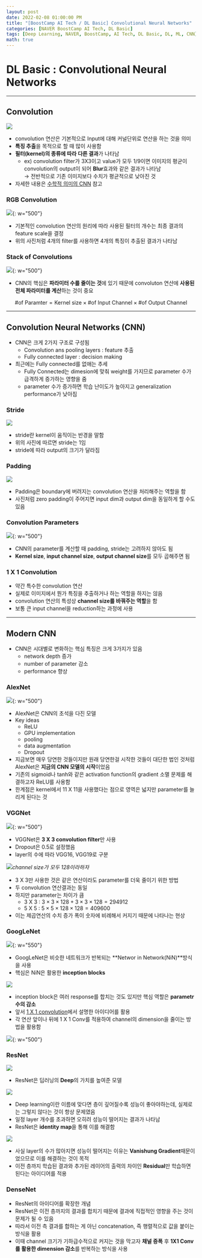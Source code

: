 ```yaml
---
layout: post
date: 2022-02-08 01:00:00 PM
title: "[BoostCamp AI Tech / DL Basic] Convolutional Neural Networks"
categories: [NAVER BoostCamp AI Tech, DL Basic]
tags: [Deep Learning, NAVER, BoostCamp, AI Tech, DL Basic, DL, ML, CNN]
math: true
---
```

# DL Basic : Convolutional Neural Networks

---

## Convolution

![](/image/boostcamp/dlbasic/cnn/conv1.gif)

- convolution 연산은 기본적으로 Input에 대해 커널단위로 연산을 하는 것을 의미
- **특징 추출**을 목적으로 할 때 많이 사용함
- **필터(kernel)의 종류에 따라 다른 결과**가 나타남
  - ex) convolution filter가 3X3이고 value가 모두 1/9이면 이미지의 평균이 convolution의 output이 되어 **Blur**효과와 같은 결과가 나타남  
  $\rightarrow$ 전반적으로 기존 이미지보다 수치가 평균적으로 낮아진 것
- 자세한 내용은 [수학적 의미의 CNN](https://cow-coding.github.io/posts/day4_5_CNN/) 참고

### RGB Convolution

![](/image/boostcamp/dlbasic/cnn/rgb.png){: w="500"}

- 기본적인 convolution 연산의 원리에 따라 사용된 필터의 개수는 최종 결과의 feature scale을 결정
- 위의 사진처럼 4개의 filter를 사용하면 4개의 특징이 추출된 결과가 나타남

### Stack of Convolutions

![](/image/boostcamp/dlbasic/cnn/conv2.png){: w="500"}

- CNN의 핵심은 **파라미터 수를 줄이는 것**에 있기 때문에 convoluton 연산에 **사용된 전체 파라미터를 계산**하는 것이 중요

$$
\text{\# of Paramter} = \text{Kernel size} \times \text{\# of Input Channel} \times \text{\# of Output Channel}
$$

---

## Convolution Neural Networks (CNN)

- CNN은 크게 2가지 구조로 구성됨
  - Convolution ans pooling layers : feature 추출
  - Fully connected layer : decision making
- 최근에는 Fully connected를 없애는 추세
  - Fully Connected는 dimesion에 맞춰 weight를 가지므로 parameter 수가 급격하게 증가하는 영향을 줌
  - parameter 수가 증가하면 학습 난이도가 높아지고 generalization performance가 낮아짐

### Stride

![](/image/boostcamp/dlbasic/cnn/conv1.gif)

- stride란 kernel이 움직이는 반경을 말함
- 위의 사진에 따르면 stride는 1임
- stride에 따라 output의 크기가 달라짐

### Padding

![](/image/boostcamp/dlbasic/cnn/padding.png)

- Padding은 boundary에 버려지는 convolution 연산을 처리해주는 역할을 함
- 사진처럼 zero padding이 주어지면 input dim과 output dim을 동일하게 할 수도 있음

### Convolution Parameters

![](/image/boostcamp/dlbasic/cnn/conv3.png){: w="500"}

- CNN의 parameter를 계산할 때 padding, stride는 고려하지 않아도 됨
- **Kernel size**, **input channel size**, **output channel size**를 모두 곱해주면 됨

### 1 X 1 Convolution

- 약간 특수한 convolution 연산
- 실제로 이미지에서 뭔가 특징을 추출하거나 하는 역할을 하지는 않음
- convolution 연산의 특성상 **channel size를 바꿔주는 역할**을 함
- 보통 큰 input channel을 reduction하는 과정에 사용

---

## Modern CNN

- CNN은 시대별로 변화하는 핵심 특징은 크게 3가지가 있음
  - network depth 증가
  - number of parameter 감소
  - performance 향상

### AlexNet

![](/image/boostcamp/alexnet/alexnet1.png){: w="500"}

- AlexNet은 CNN의 초석을 다진 모델
- Key ideas
  - ReLU
  - GPU implementation
  - pooling
  - data augmentation
  - Dropout
- 지금보면 매우 당연한 것들이지만 원래 당연한걸 시작한 것들이 대단한 법인 것처럼 AlexNet은 **지금의 CNN 모델의 시작**이었음
- 기존의 sigmoid나 tanh와 같은 activation function의 gradient 소멸 문제를 해결하고자 ReLU를 사용함
- 한계점은 kernel에서 11 X 11을 사용했다는 점으로 영역은 넓지만 parameter를 늘리게 된다는 것

### VGGNet

![](/image/boostcamp/dlbasic/cnn/vgg.png){: w="500"}

- VGGNet은 **3 X 3 convolution filter**만 사용
- Dropout은 0.5로 설정했음
- layer의 수에 따라 VGG16, VGG19로 구분

![](/image/boostcamp/dlbasic/cnn/vgg2.png)*channel size가 모두 128이라하자*

- 3 X 3만 사용한 것은 같은 연산이라도 parameter를 더욱 줄이기 위한 방법
- 두 convolution 연산결과는 동일
- 하지만 parameter는 차이가 큼
  - 3 X 3 : $3 \times 3 \times 128 + 3 \times 3 \times 128 = 294912$
  - 5 X 5 : $5 \times 5 \times 128 \times 128 = 409600$
- 이는 제곱연산의 수치 증가 폭이 숫자에 비례해서 커지기 때문에 나타나는 현상

### GoogLeNet

![](/image/boostcamp/dlbasic/cnn/googlenet.png){: w="550"}

- GoogLeNet은 비슷한 네트워크가 반복되는 **Networ in Network(NiN)**방식을 사용
- 핵심은 NiN은 활용한 **inception blocks**

![](/image/boostcamp/dlbasic/cnn/inception.png)

- inception block은 여러 response를 합치는 것도 있지만 핵심 역할은 **parametr 수의 감소**
- 앞서 [1 X 1 convolution](#1-x-1-convolution)에서 설명한 아이디어를 활용
- 각 연산 앞이나 뒤에 1 X 1 Conv를 적용하여 channel의 dimension을 줄이는 방법을 활용함

![](/image/boostcamp/dlbasic/cnn/inception2.png){: w="500"}

### ResNet

![](/image/boostcamp/dlbasic/cnn/resnet.png)

- ResNet은 딥러닝의 **Deep**의 가치를 높여준 모델

![](/image/boostcamp/dlbasic/cnn/resnet1.png)

- Deep learning이란 이름에 맞다면 층이 깊어질수록 성능이 좋아야하는데, 실제로는 그렇지 않다는 것이 항상 문제였음
- 일정 layer 개수를 초과하면 오히려 성능이 떨어지는 결과가 나타남
- ResNet은 **identity map**을 통해 이를 해결함

![](/image/boostcamp/dlbasic/cnn/iden.png)

- 사실 layer의 수가 많아지면 성능이 떨어지는 이유는 **Vanishung Gradient**때문이었으므로 이를 해결하는 것이 목적
- 이전 층까지 학습된 결과와 추가된 레이어의 출력의 차이인 **Residual**만 학습하면 된다는 아이디어를 적용

### DenseNet

- ResNet의 아이디어를 확장한 개념
- ResNet은 이전 층까지의 결과를 합치기 때문에 결과에 직접적인 영향을 주는 것이 문제가 될 수 있음
- 따라서 이전 측 결과를 합하는 게 아닌 concatenation, 즉 행렬적으로 값을 붙이는 방식을 활용
- 이때 channel 크기가 기하급수적으로 커지는 것을 막고자 **채널 증폭** 후 **1X1 Conv를 활용한 dimension 감소**를 반복하는 방식을 사용
